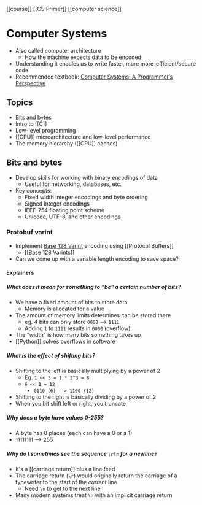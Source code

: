 [[course]] [[CS Primer]] [[computer science]]
# Computer Systems
- Also called computer architecture
	- How the machine expects data to be encoded
- Understanding it enables us to write faster, more more-efficient/secure code
- Recommended textbook: [Computer Systems: A Programmer’s Perspective](http://csapp.cs.cmu.edu/)
## Topics
- Bits and bytes
- Intro to [[C]]
- Low-level programming
- [[CPU]] microarchitecture and low-level performance
- The memory hierarchy ([[CPU]] caches)
## Bits and bytes
- Develop skills for working with binary encodings of data
	- Useful for networking, databases, etc.
- Key concepts:
	- Fixed width integer encodings and byte ordering
	- Signed integer encodings
	- IEEE-754 floating point scheme
	- Unicode, UTF-8, and other encodings
### Protobuf varint
- Implement [Base 128 Varint](https://protobuf.dev/programming-guides/encoding/#varints) encoding using [[Protocol Buffers]]
	- [[Base 128 Varints]]
- Can we come up with a variable length encoding to save space?
#### Explainers
##### What does it mean for something to "be" a certain number of bits?
- We have a fixed amount of bits to store data
	- Memory is allocated for a value
- The amount of memory limits determines can be stored there
	- eg. 4 bits can only store `0000` --> `1111`
	- Adding `1` to `1111` results in `0000` (overflow)
- The "width" is how many bits something takes up
- [[Python]] solves overflows in software
##### What is the effect of shifting bits?
- Shifting to the left is basically multiplying by a power of 2
	- Eg. `1 << 3 = 1 * 2^3 = 8`
	- `6 << 1 = 12`
		- `0110 (6) --> 1100 (12)`
- Shifting to the right is basically dividing by a power of 2
- When you bit shift left or right, you truncate
##### Why does a byte have values 0-255?
- A byte has 8 places (each can have a 0 or a 1)
- 11111111 --> 255
##### Why do I sometimes see the sequence `\r\n` for a newline?
- It's a [[carriage return]] plus a line feed
- The carriage return (`\r`) would originally return the carriage of a typewriter to the start of the _current_ line
	- Need `\n` to get to the next line
- Many modern systems treat `\n` with an implicit carriage return